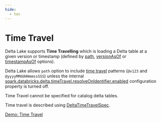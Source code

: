 ```yaml
---
hide:
  - toc
---
```


# Time Travel

Delta Lake supports **Time Travelling** which is loading a Delta table at a given version or timestamp (defined by [path](../spark-connector/options.md#path), [versionAsOf](../spark-connector/options.md#versionAsOf) or [timestampAsOf](../spark-connector/options.md#timestampAsOf) options).

Delta Lake allows `path` option to include [time travel](../DeltaTableUtils.md#extractIfPathContainsTimeTravel) patterns (`@v123` and `@yyyyMMddHHmmssSSS`) unless the internal [spark.databricks.delta.timeTravel.resolveOnIdentifier.enabled](../configuration-properties/DeltaSQLConf.md#timeTravel.resolveOnIdentifier.enabled) configuration property is turned off.

Time Travel cannot be specified for catalog delta tables.

Time travel is described using [DeltaTimeTravelSpec](DeltaTimeTravelSpec.md).

[Demo: Time Travel](../demo/time-travel.md)
